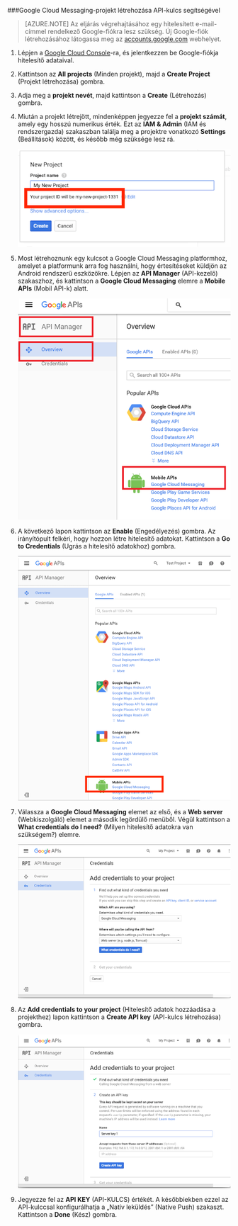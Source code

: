 
###Google Cloud Messaging-projekt létrehozása API-kulcs segítségével

>[AZURE.NOTE] Az eljárás végrehajtásához egy hitelesített e-mail-címmel rendelkező Google-fiókra lesz szükség. Új Google-fiók létrehozásához látogassa meg az <a href="http://go.microsoft.com/fwlink/p/?LinkId=268302" target="_blank">accounts.google.com</a> webhelyet.

1. Lépjen a [Google Cloud Console](https://console.developers.google.com/project)-ra, és jelentkezzen be Google-fiókja hitelesítő adataival.

2. Kattintson az **All projects** (Minden projekt), majd a **Create Project** (Projekt létrehozása) gombra.

3. Adja meg a **projekt nevét**, majd kattintson a **Create** (Létrehozás) gombra.

4. Miután a projekt létrejött, mindenképpen jegyezze fel a **projekt számát**, amely egy hosszú numerikus érték. Ezt az **IAM & Admin** (IAM és rendszergazda) szakaszban találja meg a projektre vonatkozó **Settings** (Beállítások) között, és később még szüksége lesz rá. 
 
    ![](./media/mobile-engagement-enable-google-cloud-messaging/project-number.png)

5. Most létrehoznunk egy kulcsot a Google Cloud Messaging platformhoz, amelyet a platformunk arra fog használni, hogy értesítéseket küldjön az Android rendszerű eszközökre. Lépjen az **API Manager** (API-kezelő) szakaszhoz, és kattintson a **Google Cloud Messaging** elemre a **Mobile APIs** (Mobil API-k) alatt. 

    ![](./media/mobile-engagement-enable-google-cloud-messaging/gcm.png)

6. A következő lapon kattintson az **Enable** (Engedélyezés) gombra. Az irányítópult felkéri, hogy hozzon létre hitelesítő adatokat. Kattintson a **Go to Credentials** (Ugrás a hitelesítő adatokhoz) gombra. 

    ![](./media/mobile-engagement-enable-google-cloud-messaging/enable-GCM.png)

6. Válassza a **Google Cloud Messaging** elemet az első, és a **Web server** (Webkiszolgáló) elemet a második legördülő menüből. Végül kattintson a **What credentials do I need?** (Milyen hitelesítő adatokra van szükségem?) elemre.

    ![](./media/mobile-engagement-enable-google-cloud-messaging/create-server-key.png)

7. Az **Add credentials to your project** (Hitelesítő adatok hozzáadása a projekthez) lapon kattintson a **Create API key** (API-kulcs létrehozása) gombra.

    ![](./media/mobile-engagement-enable-google-cloud-messaging/create-server-key5.png)

8. Jegyezze fel az **API KEY** (API-KULCS) értékét. A későbbiekben ezzel az API-kulccsal konfigurálhatja a „Natív leküldés” (Native Push) szakaszt. Kattintson a **Done** (Kész) gombra.



<!--HONumber=sep16_HO1-->


